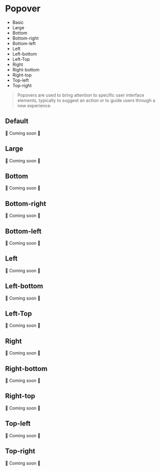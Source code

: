 # Popover

- Basic
- Large
- Bottom
- Bottom-right
- Bottom-left
- Left
- Left-bottom
- Left-Top
- Right
- Right-bottom
- Right-top
- Top-left
- Top-right

> Popovers are used to bring attention to specific user interface elements, typically to suggest an action or to guide users through a new experience.

## Default

📝 Coming soon 🐬

## Large

📝 Coming soon 🐬

## Bottom

📝 Coming soon 🐬

## Bottom-right

📝 Coming soon 🐬

## Bottom-left

📝 Coming soon 🐬

## Left

📝 Coming soon 🐬

## Left-bottom

📝 Coming soon 🐬

## Left-Top

📝 Coming soon 🐬

## Right

📝 Coming soon 🐬

## Right-bottom

📝 Coming soon 🐬

## Right-top

📝 Coming soon 🐬

## Top-left

📝 Coming soon 🐬

## Top-right

📝 Coming soon 🐬
